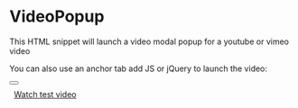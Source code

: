 # VideoPopup
This HTML snippet will launch a video modal popup for a youtube or vimeo video


You can also use an anchor tab add JS or jQuery to launch the video:
<div class="modal fade in" id="myVideoModal" tabindex="-1" role="dialog" aria-labelledby="exampleModalLabel" aria-hidden="true">
            <div class="modal-dialog video-modal-dialog">
                <div class="modal-content">
                    <div>
                        <button type="button" class="close close-video" data-dismiss="modal" aria-hidden="true"><i class="fa fa-times-circle fa-times-circle-color"></i></button>
                    </div>
                    <div class="modal-body iframe-video-body">
                        <div class="iframe-video">
                        </div>
                    </div>
                </div>
            </div>
</div>
<a id="video-popup-anchor" href="https://www.youtube.com/embed/A-twOC3W558"><i class="fa fa-play-circle" style="font-size: 1.5rem; padding-right: 0.5rem;"></i>Watch test video</a>

